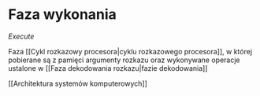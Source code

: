 # Faza wykonania
*Execute*

Faza [[Cykl rozkazowy procesora|cyklu rozkazowego procesora]], w której pobierane są z pamięci argumenty rozkazu oraz wykonywane operacje ustalone w [[Faza dekodowania rozkazu|fazie dekodowania]]

[[Architektura systemów komputerowych]]